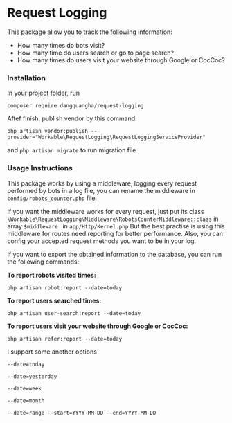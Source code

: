 # Request Logging
This package allow you to track the following information:
- How many times do bots visit?
- How many time do users search or go to page search?
- How many times do users visit your website through Google or CocCoc?


### Installation
In your project folder, run
```
composer require dangquangha/request-logging
```

Aftef finish, publish vendor by this command:
```
php artisan vendor:publish --provider="Workable\RequestLogging\RequestLoggingServiceProvider"
```

and <code>php artisan migrate</code> to run migration file

### Usage Instructions
This package works by using a middleware, logging every request performed by bots in a log file, you can rename the middleware in <code>config/robots_counter.php</code> file.

If you want the middleware works for every request, just put its class <code>\Workable\RequestLogging\Middleware\RobotsCounterMiddleware::class</code> in array <code>$middleware </code> in <code>app/Http/Kernel.php</code>
But the best practise is using this middleware for routes need reporting for better performance.
Also, you can config your accepted request methods you want to be in your log.

If you want to export the obtained information to the database, you can run the following commands:

<b>To report robots visited times: </b>
```
php artisan robot:report --date=today
```

<b>To report users searched times: </b>
```
php artisan user-search:report --date=today
```

<b>To report users visit your website through Google or CocCoc: </b>
```
php artisan refer:report --date=today 
```

I support some another options
```
--date=today

--date=yesterday

--date=week

--date=month

--date=range --start=YYYY-MM-DD --end=YYYY-MM-DD
```
